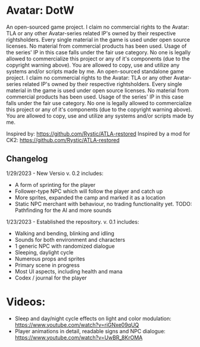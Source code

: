# Avatar: DotW

An open-sourced game project. I claim no commercial rights to the Avatar: TLA or any other Avatar-series related IP's owned by their respective rightsholders. Every single material in the game is used under open source licenses. No material from commercial products has been used. Usage of the series' IP in this case falls under the fair use category. No one is legally allowed to commercialize this project or any of it's components (due to the copyright warning above). You are allowed to copy, use and utilize any systems and/or scripts made by me.
An open-sourced standalone game project. I claim no commercial rights to the Avatar: TLA or any other Avatar-series related IP's owned by their respective rightsholders. Every single material in the game is used under open source licenses. No material from commercial products has been used. Usage of the series' IP in this case falls under the fair use category. No one is legally allowed to commercialize this project or any of it's components (due to the copyright warning above). You are allowed to copy, use and utilize any systems and/or scripts made by me.

Inspired by: https://github.com/Rystic/ATLA-restored
Inspired by a mod for CK2: https://github.com/Rystic/ATLA-restored

## Changelog
1/29/2023 - New Versio
v. 0.2 includes:
- A form of sprinting for the player
- Follower-type NPC which will follow the player and catch up
- More sprites, expanded the camp and marked it as a location
- Static NPC merchant with behaviour, no trading functionality yet.
TODO: Pathfinding for the AI and more sounds

1/23/2023 - Established the repository.
v. 0.1 includes:
- Walking and bending, blinking and idling
- Sounds for both environment and characters
- 1 generic NPC with randomized dialogue
- Sleeping, daylight cycle
- Numerous props and sprites
- Primary scene in progress
- Most UI aspects, including health and mana
- Codex / journal for the player
# Videos:
- Sleep and day/night cycle effects on light and color modulation:
  https://www.youtube.com/watch?v=riGNxe09qUQ
- Player animations in detail, readable signs and NPC dialogue:
  https://www.youtube.com/watch?v=UwBR_8KrOMA
